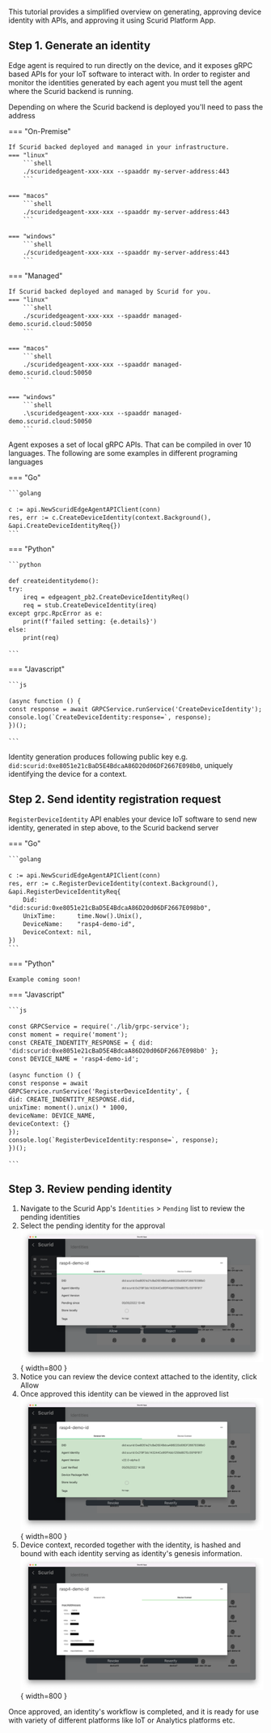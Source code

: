 This tutorial provides a simplified overview on generating, approving device identity with APIs, and approving it using Scurid Platform App.

## Step 1. Generate an identity

Edge agent is required to run directly on the device, and it exposes gRPC based APIs for your IoT software to interact with. In order to register and monitor the identities generated by each agent you must tell the agent where the Scurid backend is running.

Depending on where the Scurid backend is deployed you'll need to pass the address

=== "On-Premise"

    If Scurid backed deployed and managed in your infrastructure.
    === "linux"
        ```shell
        ./scuridedgeagent-xxx-xxx --spaaddr my-server-address:443
        ``` 

    === "macos"
        ```shell
        ./scuridedgeagent-xxx-xxx --spaaddr my-server-address:443
        ```

    === "windows"
        ```shell
        ./scuridedgeagent-xxx-xxx --spaaddr my-server-address:443
        ```

=== "Managed"

    If Scurid backed deployed and managed by Scurid for you.
    === "linux"
        ```shell
        ./scuridedgeagent-xxx-xxx --spaaddr managed-demo.scurid.cloud:50050
        ``` 

    === "macos"
        ```shell
        ./scuridedgeagent-xxx-xxx --spaaddr managed-demo.scurid.cloud:50050
        ```

    === "windows"
        ```shell
        .\scuridedgeagent-xxx-xxx --spaaddr managed-demo.scurid.cloud:50050
        ```
Agent exposes a set of local gRPC APIs. That can be compiled in over 10 languages. The following are some examples in different programing languages

=== "Go"

    ```golang
    
    c := api.NewScuridEdgeAgentAPIClient(conn)
	res, err := c.CreateDeviceIdentity(context.Background(), &api.CreateDeviceIdentityReq{})
    ```

=== "Python"

    ```python
    
    def createidentitydemo():
    try:
        ireq = edgeagent_pb2.CreateDeviceIdentityReq()
        req = stub.CreateDeviceIdentity(ireq)
    except grpc.RpcError as e:
        print(f'failed setting: {e.details}')
    else:
        print(req)

    ```

=== "Javascript"

    ```js
    
    (async function () {
    const response = await GRPCService.runService('CreateDeviceIdentity');
    console.log(`CreateDeviceIdentity:response=`, response);
    })();

    ```

Identity generation produces following public key e.g. `did:scurid:0xe8051e21cBaD5E4BdcaA86D20d06DF2667E098b0`, uniquely identifying the device for a context. 

## Step 2. Send identity registration request

`RegisterDeviceIdentity` API enables your device IoT software to send new identity, generated in step above, to the Scurid backend server


=== "Go"

    ```golang
    
    c := api.NewScuridEdgeAgentAPIClient(conn)
    res, err := c.RegisterDeviceIdentity(context.Background(), &api.RegisterDeviceIdentityReq{
		Did:           "did:scurid:0xe8051e21cBaD5E4BdcaA86D20d06DF2667E098b0",
		UnixTime:      time.Now().Unix(),
		DeviceName:    "rasp4-demo-id",
		DeviceContext: nil,
	})
    ```

=== "Python"

    Example coming soon!

=== "Javascript"

    ```js
    
    const GRPCService = require('./lib/grpc-service');
    const moment = require('moment');
    const CREATE_INDENTITY_RESPONSE = { did: 'did:scurid:0xe8051e21cBaD5E4BdcaA86D20d06DF2667E098b0' };
    const DEVICE_NAME = 'rasp4-demo-id';

    (async function () {
    const response = await GRPCService.runService('RegisterDeviceIdentity', {
    did: CREATE_INDENTITY_RESPONSE.did,
    unixTime: moment().unix() * 1000,
    deviceName: DEVICE_NAME,
    deviceContext: {}
    });
    console.log(`RegisterDeviceIdentity:response=`, response);
    })();

    ```

## Step 3. Review pending identity

1. Navigate to the Scurid App's `Identities` > `Pending` list to review the pending identities 
2. Select the pending identity for the approval ![pending identity](img/pendingId_UI.png){ width=800 }
3. Notice you can review the device context attached to the identity, click Allow
4. Once approved this identity can be viewed in the approved list ![approved identity](img/approvedID.png){ width=800 }
5. Device context, recorded together with the identity, is hashed and bound with each identity serving as identity's genesis information. ![Device context for approved ID](img/approvedid-devicectx.png){ width=800 }

Once approved, an identity's workflow is completed, and it is ready for use with variety of different platforms like IoT or Analytics platforms etc.